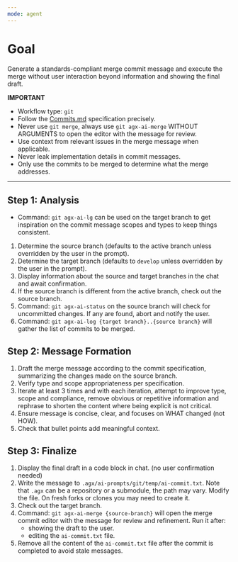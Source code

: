 ```yaml
---
mode: agent
---
```

# Goal
Generate a standards-compliant merge commit message and execute the merge without user interaction beyond information and showing the final draft.

**IMPORTANT**
- Workflow type: `git`
- Follow the [Commits.md](../../../docs/conventions/Commits.md) specification precisely.
- Never use `git merge`, always use `git agx-ai-merge` WITHOUT ARGUMENTS to open the editor with the message for review.
- Use context from relevant issues in the merge message when applicable.
- Never leak implementation details in commit messages.
- Only use the commits to be merged to determine what the merge addresses.

---

## Step 1: Analysis
- Command: `git agx-ai-lg` can be used on the target branch to get inspiration on the commit message scopes and types to keep things consistent.
1. Determine the source branch (defaults to the active branch unless overridden by the user in the prompt).
2. Determine the target branch (defaults to `develop` unless overridden by the user in the prompt).
3. Display information about the source and target branches in the chat and await confirmation.
4. If the source branch is different from the active branch, check out the source branch.
5. Command: `git agx-ai-status` on the source branch will check for uncommitted changes.
   If any are found, abort and notify the user.
6. Command: `git agx-ai-log {target branch}..{source branch}` will gather the list of commits to be merged.

## Step 2: Message Formation
1. Draft the merge message according to the commit specification, summarizing the changes made on the source branch.
2. Verify type and scope appropriateness per specification.
3. Iterate at least 3 times and with each iteration, attempt to improve type, scope and compliance,
   remove obvious or repetitive information and rephrase to shorten the content where being explicit is not critical.
4. Ensure message is concise, clear, and focuses on WHAT changed (not HOW).
5. Check that bullet points add meaningful context.

## Step 3: Finalize
1. Display the final draft in a code block in chat. (no user confirmation needed)
2. Write the message to `.agx/ai-prompts/git/temp/ai-commit.txt`.
   Note that `.agx` can be a repository or a submodule, the path may vary.
   Modify the file. On fresh forks or clones you may need to create it.
3. Check out the target branch.
4. Command: `git agx-ai-merge {source-branch}` will open the merge commit editor with the message for review and refinement. Run it after:
    - showing the draft to the user.
    - editing the `ai-commit.txt` file.
4. Remove all the content of the `ai-commit.txt` file after the commit is completed to avoid stale messages.
